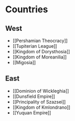 # Countries
## West
- [[Pershamian Theocracy]]
- [[Tupiterian League]]
- [[Kingdom of Dorysthosia]]
- [[Kingdom of Moreanilia]]
- [[Migosia]]

## East
- [[Dominion of Wickleghia]]
- [[Dunsfield Empire]]
- [[Principality of Szazsei]]
- [[Kingdom of Kmlondrano]]
- [[Yuquan Empire]]

